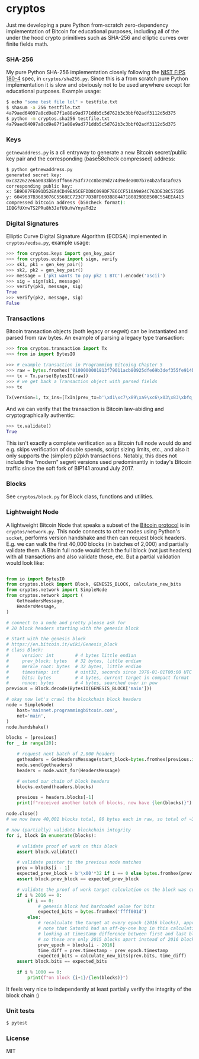 
# cryptos

Just me developing a pure Python from-scratch zero-dependency implementation of Bitcoin for educational purposes, including all of the under the hood crypto primitives such as SHA-256 and elliptic curves over finite fields math.

### SHA-256

My pure Python SHA-256 implementation closely following the [NIST FIPS 180-4](https://nvlpubs.nist.gov/nistpubs/FIPS/NIST.FIPS.180-4.pdf) spec, in `cryptos/sha256.py`. Since this is a from scratch pure Python implementation it is slow and obviously not to be used anywhere except for educational purposes. Example usage:

```bash
$ echo "some test file lol" > testfile.txt
$ shasum -a 256 testfile.txt
4a79aed64097a0cd9e87f1e88e9ad771ddb5c5d762b3c3bbf02adf3112d5d375
$ python -m cryptos.sha256 testfile.txt
4a79aed64097a0cd9e87f1e88e9ad771ddb5c5d762b3c3bbf02adf3112d5d375
```

### Keys

`getnewaddress.py` is a cli entryway to generate a new Bitcoin secret/public key pair and the corresponding (base58check compressed) address:

```bash
$ python getnewaddress.py
generated secret key:
0xc322622e6a0033bb93ff666753f77cc8b819d274d9edea007b7e4b2af4caf025
corresponding public key:
x: 5B9D87FE091D52EA4CD49EA5CEFDD8C099DF7E6CCF510A9A94C763DE38C575D5
y: 6049637B3683076C5568EC723CF7D38FD603B88447180829BBB508C554EEA413
compressed bitcoin address (b58check format):
1DBGfUXnwTS2PRu8h3JefU9uYwYnyaTd2z
```

### Digital Signatures

Elliptic Curve Digital Signature Algorithm (ECDSA) implemented in `cryptos/ecdsa.py`, example usage:

```python
>>> from cryptos.keys import gen_key_pair
>>> from cryptos.ecdsa import sign, verify
>>> sk1, pk1 = gen_key_pair()
>>> sk2, pk2 = gen_key_pair()
>>> message = ('pk1 wants to pay pk2 1 BTC').encode('ascii')
>>> sig = sign(sk1, message)
>>> verify(pk1, message, sig)
True
>>> verify(pk2, message, sig)
False
```

### Transactions

Bitcoin transaction objects (both legacy or segwit) can be instantiated and parsed from raw bytes. An example of parsing a legacy type transaction:

```python
>>> from cryptos.transaction import Tx
>>> from io import BytesIO

>>> # example transaction in Programming Bitcoing Chapter 5
>>> raw = bytes.fromhex('0100000001813f79011acb80925dfe69b3def355fe914bd1d96a3f5f71bf8303c6a989c7d1000000006b483045022100ed81ff192e75a3fd2304004dcadb746fa5e24c5031ccfcf21320b0277457c98f02207a986d955c6e0cb35d446a89d3f56100f4d7f67801c31967743a9c8e10615bed01210349fc4e631e3624a545de3f89f5d8684c7b8138bd94bdd531d2e213bf016b278afeffffff02a135ef01000000001976a914bc3b654dca7e56b04dca18f2566cdaf02e8d9ada88ac99c39800000000001976a9141c4bc762dd5423e332166702cb75f40df79fea1288ac19430600')
>>> tx = Tx.parse(BytesIO(raw))
>>> # we get back a Transaction object with parsed fields
>>> tx

Tx(version=1, tx_ins=[TxIn(prev_tx=b'\xd1\xc7\x89\xa9\xc6\x03\x83\xbfq_?j\xd9\xd1K\x91\xfeU\xf3\xde\xb3i\xfe]\x92\x80\xcb\x1a\x01y?\x81', prev_index=0, script_sig=3045022100ed81ff192e75a3fd2304004dcadb746fa5e24c5031ccfcf21320b0277457c98f02207a986d955c6e0cb35d446a89d3f56100f4d7f67801c31967743a9c8e10615bed01 0349fc4e631e3624a545de3f89f5d8684c7b8138bd94bdd531d2e213bf016b278a, sequence=4294967294, witness=None)], tx_outs=[TxOut(amount=32454049, script_pubkey=OP_DUP OP_HASH160 bc3b654dca7e56b04dca18f2566cdaf02e8d9ada OP_EQUALVERIFY OP_CHECKSIG), TxOut(amount=10011545, script_pubkey=OP_DUP OP_HASH160 1c4bc762dd5423e332166702cb75f40df79fea12 OP_EQUALVERIFY OP_CHECKSIG)], locktime=410393, segwit=False)
```

And we can verify that the transaction is Bitcoin law-abiding and cryptographically authentic:

```python
>>> tx.validate()
True
```

This isn't exactly a complete verification as a Bitcoin full node would do and e.g. skips verification of double spends, script sizing limits, etc., and also it only supports the (simpler) p2pkh transactions. Notably, this does not include the "modern" segwit versions used predominantly in today's Bitcoin traffic since the soft fork of BIP141 around July 2017.

### Blocks

See `cryptos/block.py` for Block class, functions and utilities.

### Lightweight Node

A lightweight Bitcoin Node that speaks a subset of the [Bitcoin protocol](https://en.bitcoin.it/wiki/Protocol_documentation) is in `cryptos/network.py`. This node connects to other nodes using Python's `socket`, performs version handshake and then can request block headers. E.g. we can walk the first 40,000 blocks (in batches of 2,000) and partially validate them. A Bitoin full node would fetch the full block (not just headers) with all transactions and also validate those, etc. But a partial validation would look like:

```python

from io import BytesIO
from cryptos.block import Block, GENESIS_BLOCK, calculate_new_bits
from cryptos.network import SimpleNode
from cryptos.network import (
    GetHeadersMessage,
    HeadersMessage,
)

# connect to a node and pretty please ask for
# 20 block headers starting with the genesis block

# Start with the genesis block
# https://en.bitcoin.it/wiki/Genesis_block
# class Block:
#     version: int        # 4 bytes little endian
#     prev_block: bytes   # 32 bytes, little endian
#     merkle_root: bytes  # 32 bytes, little endian
#     timestamp: int      # uint32, seconds since 1970-01-01T00:00 UTC
#     bits: bytes         # 4 bytes, current target in compact format
#     nonce: bytes        # 4 bytes, searched over in pow
previous = Block.decode(BytesIO(GENESIS_BLOCK['main']))

# okay now let's crawl the blockchain block headers
node = SimpleNode(
    host='mainnet.programmingbitcoin.com',
    net='main',
)
node.handshake()

blocks = [previous]
for _ in range(20):

    # request next batch of 2,000 headers
    getheaders = GetHeadersMessage(start_block=bytes.fromhex(previous.id()))
    node.send(getheaders)
    headers = node.wait_for(HeadersMessage)

    # extend our chain of block headers
    blocks.extend(headers.blocks)

    previous = headers.blocks[-1]
    print(f"received another batch of blocks, now have {len(blocks)}")

node.close()
# we now have 40,001 blocks total, 80 bytes each in raw, so total of ~3.2MB of data

# now (partially) validate blockchain integrity
for i, block in enumerate(blocks):

    # validate proof of work on this block
    assert block.validate()

    # validate pointer to the previous node matches
    prev = blocks[i - 1]
    expected_prev_block = b'\x00'*32 if i == 0 else bytes.fromhex(prev.id())
    assert block.prev_block == expected_prev_block

    # validate the proof of work target calculation on the block was correct
    if i % 2016 == 0:
        if i == 0:
            # genesis block had hardcoded value for bits
            expected_bits = bytes.fromhex('ffff001d')
        else:
            # recalculate the target at every epoch (2016 blocks), approx 2 week period
            # note that Satoshi had an off-by-one bug in this calculation because we are
            # looking at timestamp difference between first and last block in an epoch,
            # so these are only 2015 blocks apart instead of 2016 blocks apart ¯\_(ツ)_/¯
            prev_epoch = blocks[i - 2016]
            time_diff = prev.timestamp - prev_epoch.timestamp
            expected_bits = calculate_new_bits(prev.bits, time_diff)
    assert block.bits == expected_bits

    if i % 1000 == 0:
        print(f"on block {i+1}/{len(blocks)}")
```

It feels very nice to independently at least partially verify the integrity of the block chain :)

### Unit tests

```bash
$ pytest
```

### License
MIT
